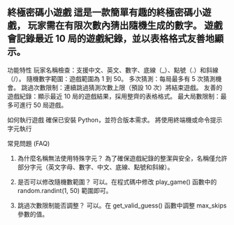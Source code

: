 終極密碼小遊戲
這是一款簡單有趣的終極密碼小遊戲，
玩家需在有限次數內猜出隨機生成的數字。
遊戲會記錄最近 10 局的遊戲紀錄，並以表格格式友善地顯示。
----------------------------------------------------------------------------------------------------------------------

功能特性
玩家名稱檢查：支援中文、英文、數字、底線（_）、點號（.）和斜線（/）。
隨機數字範圍：遊戲範圍為 1 到 50。
多次猜測：每局最多有 5 次猜測機會。
跳過次數限制：連續跳過猜測次數上限（預設 10 次）將結束遊戲。
友善的遊戲紀錄：顯示最近 10 局的遊戲結果，採用整齊的表格格式。
最大局數限制：最多可進行 50 局遊戲。

如何執行遊戲
確保已安裝 Python，並符合版本需求。
將使用終端機或命令提示字元執行

常見問題 (FAQ)
1. 為什麼名稱無法使用特殊字元？
為了確保遊戲紀錄的整潔與安全，名稱僅允許部分字元（英文字母、數字、中文、底線、點號和斜線）。

2. 是否可以修改隨機數範圍？
可以。在程式碼中修改 play_game() 函數中的 random.randint(1, 50) 範圍即可。

3. 跳過次數限制能否調整？
可以。在 get_valid_guess() 函數中調整 max_skips 參數的值。
